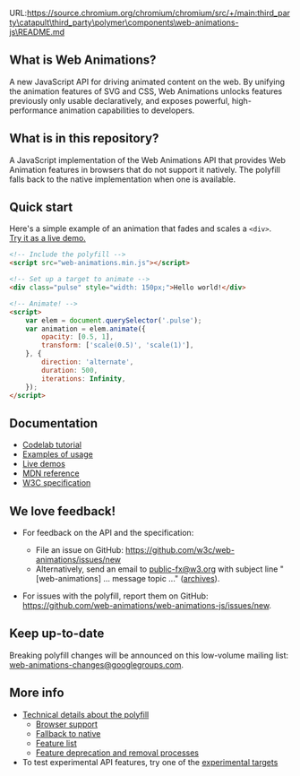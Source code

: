 URL:https://source.chromium.org/chromium/chromium/src/+/main:third_party\catapult\third_party\polymer\components\web-animations-js\README.md

What is Web Animations?
-----------------------

A new JavaScript API for driving animated content on the web. By unifying
the animation features of SVG and CSS, Web Animations unlocks features
previously only usable declaratively, and exposes powerful, high-performance
animation capabilities to developers.

What is in this repository?
---------------------------

A JavaScript implementation of the Web Animations API that provides Web
Animation features in browsers that do not support it natively. The polyfill
falls back to the native implementation when one is available.

Quick start
-----------

Here's a simple example of an animation that fades and scales a `<div>`.  
[Try it as a live demo.](http://jsbin.com/yageyezabo/edit?html,js,output)

```html
<!-- Include the polyfill -->
<script src="web-animations.min.js"></script>

<!-- Set up a target to animate -->
<div class="pulse" style="width: 150px;">Hello world!</div>

<!-- Animate! -->
<script>
    var elem = document.querySelector('.pulse');
    var animation = elem.animate({
        opacity: [0.5, 1],
        transform: ['scale(0.5)', 'scale(1)'],
    }, {
        direction: 'alternate',
        duration: 500,
        iterations: Infinity,
    });
</script>
```

Documentation
-------------

* [Codelab tutorial](https://github.com/web-animations/web-animations-codelabs)
* [Examples of usage](/docs/examples.md)
* [Live demos](https://web-animations.github.io/web-animations-demos)
* [MDN reference](https://developer.mozilla.org/en-US/docs/Web/API/Element/animate)
* [W3C specification](http://w3c.github.io/web-animations/)

We love feedback!
-----------------

* For feedback on the API and the specification:
    * File an issue on GitHub: <https://github.com/w3c/web-animations/issues/new>
    * Alternatively, send an email to <public-fx@w3.org> with subject line
"[web-animations] ... message topic ..."
([archives](http://lists.w3.org/Archives/Public/public-fx/)).

* For issues with the polyfill, report them on GitHub:
<https://github.com/web-animations/web-animations-js/issues/new>.

Keep up-to-date
---------------

Breaking polyfill changes will be announced on this low-volume mailing list:
[web-animations-changes@googlegroups.com](https://groups.google.com/forum/#!forum/web-animations-changes).

More info
---------

* [Technical details about the polyfill](/docs/support.md)
    * [Browser support](/docs/support.md#browser-support)
    * [Fallback to native](/docs/support.md#native-fallback)
    * [Feature list](/docs/support.md#features)
    * [Feature deprecation and removal processes](/docs/support.md#process-for-breaking-changes)
* To test experimental API features, try one of the
  [experimental targets](/docs/experimental.md)
